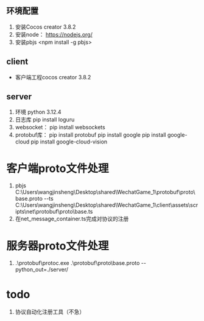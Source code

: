 ## 环境配置
1. 安装Cocos creator 3.8.2
2. 安装node： https://nodejs.org/
3. 安装pbjs <npm install -g pbjs>

## client
- 客户端工程cocos creator 3.8.2

## server

1. 环境 python 3.12.4
2. 日志库 pip install loguru
3. websocket： pip install websockets
4. protobuf库：     pip install protobuf 
                    pip install google 
                    pip install google-cloud
                    pip install google-cloud-vision

# 客户端proto文件处理
1. pbjs C:\Users\wangjinsheng\Desktop\shared\WechatGame_1\protobuf\proto\base.proto  --ts   C:\Users\wangjinsheng\Desktop\shared\WechatGame_1\client\assets\scripts\net\protobuf\proto\base.ts
2. 在net_message_container.ts完成对协议的注册

# 服务器proto文件处理
1. .\protobuf\protoc.exe .\protobuf\proto\base.proto --python_out=./server/




# todo
1. 协议自动化注册工具（不急）